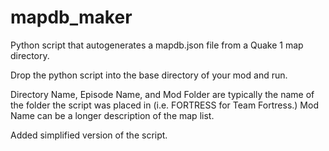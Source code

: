 # mapdb_maker
Python script that autogenerates a mapdb.json file from a Quake 1 map directory.

Drop the python script into the base directory of your mod and run.  

Directory Name, Episode Name, and Mod Folder are typically the name of the folder the script was placed in (i.e. FORTRESS for Team Fortress.)  Mod Name can be a longer description of the map list.

Added simplified version of the script.

